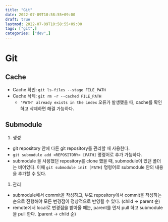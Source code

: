 ```yaml
---
title: "Git"
date: 2022-07-09T10:58:55+09:00
draft: true
lastmod: 2022-07-09T10:58:55+09:00
tags: ["git",]
categories: ["dev",]
---
```


# Git

## Cache
- Cache 확인: `git ls-files --stage FILE_PATH`
- Cache 삭제: `git rm -r --cached FILE_PATH`
  - `'PATH' already exists in the index` 오류가 발생했을 때, cache를 확인하고 삭제하면 해결 가능하다. 

## Submodule
1. 생성
  - git repository 안에 다른 git repository를 관리할 때 사용한다. 
  - `git submodule add <REPOSITORY> [PATH]` 명령어로 추가 가능하다.
  - submodule 을 사용했던 repository를 clone 했을 때, submodule이 있던 폴더는 비어있다. 이때 `git submodule init [PATH]` 명령어로 submodule 안의 내용을 추가할 수 있다. 

1. 관리
  - submodule에서 commit을 작성하고, 부모 repository에서 commit을 작성하는 순으로 진행해야 모든 변경점이 정상적으로 반영될 수 있다. (child -> parent 순)
  - remote에서 local로 변경점을 받아올 때는, parent를 먼저 pull 하고 submodule을 pull 한다. (parent -> child 순)

